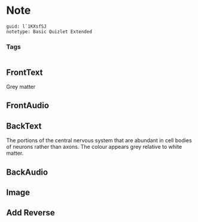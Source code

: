 # Note
```
guid: l`1KXsfSJ
notetype: Basic Quizlet Extended
```

### Tags
```
```

## FrontText
Grey matter

## FrontAudio


## BackText
The portions of the central nervous system that are abundant in cell bodies of neurons rather than axons. The colour appears grey relative to white matter.

## BackAudio


## Image


## Add Reverse

